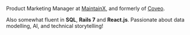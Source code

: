 Product Marketing Manager at [MaintainX](https://www.getmaintainx.com/), and formerly of [Coveo](https://www.coveo.com).

Also somewhat fluent in **SQL**, **Rails 7** and **React.js**. Passionate about data modelling, AI, and technical storytelling!
